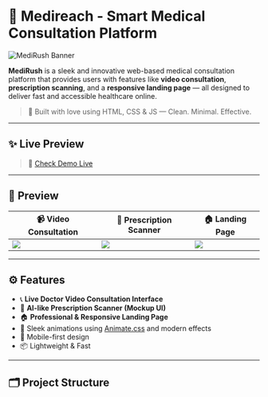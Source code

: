 # 💊 Medireach - Smart Medical Consultation Platform

![MediRush Banner](https://user-images.githubusercontent.com/yourusername/banner-placeholder.gif)

**MediRush** is a sleek and innovative web-based medical consultation platform that provides users with features like **video consultation**, **prescription scanning**, and a **responsive landing page** — all designed to deliver fast and accessible healthcare online.

> 🚀 Built with love using HTML, CSS & JS — Clean. Minimal. Effective.

---

## ✨ Live Preview

> 🔗 [Check Demo Live](https://your-live-link.com)

---

## 📸 Preview

| 📹 Video Consultation | 📄 Prescription Scanner | 🏠 Landing Page |
|------------------------|------------------------|-----------------|
| ![](https://yourusername.github.io/gif1.gif) | ![](https://yourusername.github.io/gif2.gif) | ![](https://yourusername.github.io/gif3.gif) |

---

## ⚙️ Features

- 📞 **Live Doctor Video Consultation Interface**
- 🧾 **AI-like Prescription Scanner (Mockup UI)**
- 🏠 **Professional & Responsive Landing Page**
- 🎨 Sleek animations using [Animate.css](https://animate.style/) and modern effects
- 📱 Mobile-first design
- 📦 Lightweight & Fast

---

## 🗂️ Project Structure

